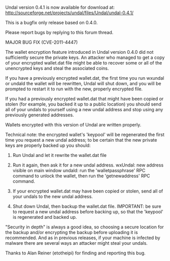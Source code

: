 Undal version 0.4.1 is now available for download at:
http://sourceforge.net/projects/undal/files/Undal/undal-0.4.1/

This is a bugfix only release based on 0.4.0.

Please report bugs by replying to this forum thread.

MAJOR BUG FIX  (CVE-2011-4447)

The wallet encryption feature introduced in Undal version 0.4.0 did not sufficiently secure the private keys. An attacker who
managed to get a copy of your encrypted wallet.dat file might be able to recover some or all of the unencrypted keys and steal the
associated coins.

If you have a previously encrypted wallet.dat, the first time you run wxundal or undald the wallet will be rewritten, Undal will
shut down, and you will be prompted to restart it to run with the new, properly encrypted file.

If you had a previously encrypted wallet.dat that might have been copied or stolen (for example, you backed it up to a public
location) you should send all of your undals to yourself using a new undal address and stop using any previously generated addresses.

Wallets encrypted with this version of Undal are written properly.

Technical note: the encrypted wallet's 'keypool' will be regenerated the first time you request a new undal address; to be certain that the
new private keys are properly backed up you should:

1. Run Undal and let it rewrite the wallet.dat file

2. Run it again, then ask it for a new undal address.
wxUndal: new address visible on main window
undald: run the 'walletpassphrase' RPC command to unlock the wallet,  then run the 'getnewaddress' RPC command.

3. If your encrypted wallet.dat may have been copied or stolen, send all of your undals to the new undal address.

4. Shut down Undal, then backup the wallet.dat file.
IMPORTANT: be sure to request a new undal address before backing up, so that the 'keypool' is regenerated and backed up.

"Security in depth" is always a good idea, so choosing a secure location for the backup and/or encrypting the backup before uploading it is recommended. And as in previous releases, if your machine is infected by malware there are several ways an attacker might steal your undals.

Thanks to Alan Reiner (etotheipi) for finding and reporting this bug.
